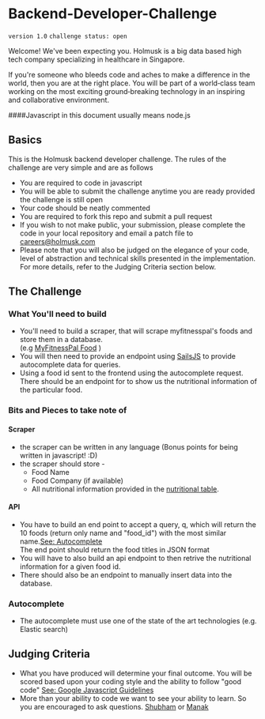 # Backend-Developer-Challenge

`version 1.0`
`challenge status: open`

Welcome! We've been expecting you. Holmusk is a big data based high tech company specializing in healthcare in Singapore. 

If you're someone who bleeds code and aches to make a difference in the world, then you are at the right place. You will be part of a world‑class team working on the most exciting ground‑breaking technology in an inspiring and collaborative environment.

####Javascript in this document usually means node.js

## Basics

This is the Holmusk backend developer challenge. The rules of the challenge are very simple and are as follows

* You are required to code in javascript
* You will be able to submit the challenge anytime you are ready provided the challenge is still open
* Your code should be neatly commented
* You are required to fork this repo and submit a pull request
* If you wish to not make public, your submission, please complete the code in your local repository and email a patch file to careers@holmusk.com
* Please note that you will also be judged on the elegance of your code, level of abstraction and technical skills presented in the implementation. For more details, refer to the Judging Criteria section below.

## The Challenge 

### What You'll need to build
* You'll need to build a scraper, that will scrape myfitnesspal's foods and store them in a database.   
(e.g [MyFitnessPal Food](http://www.myfitnesspal.com/food/calories/179990009) )
* You will then need to provide an endpoint using [SailsJS](http://sailsjs.com) to provide autocomplete data for queries. 
* Using a food id sent to the frontend using the autocomplete request. There should be an endpoint for to show us the nutritional information of the particular food.
 

### Bits and Pieces to take note of

#### Scraper
* the scraper can be written in any language (Bonus points for being written in javascript! :D)  
* the scraper should store - 
	* Food Name
	* Food Company (if available)
	* All nutritional information provided in the [nutritional table](http://puu.sh/hExfZ/611b665ef4.png).

	
#### API
* You have to build an end point to accept a query, q, which will return the 10 foods (return only name and "food_id") with the most similar name.[See: Autocomplete](http://en.wikipedia.org/wiki/Autocomplete)  
The end point should return the food titles in JSON format
* You will have to also build an api endpoint to then retrive the nutritional information for a given food id.
* There should also be an endpoint to manually insert data into the database.

### Autocomplete
* The autocomplete must use one of the state of the art technologies (e.g. Elastic search)

## Judging Criteria 
* What you have produced will determine your final outcome. You will be scored based upon your coding style and the ability to follow "good code" [See: Google Javascript Guidelines](https://google-styleguide.googlecode.com/svn/trunk/javascriptguide.xml)
* More than your ability to code we want to see your ability to learn. So you are encouraged to ask questions. [Shubham](mailto:shubham.goyal@holmusk.com) or [Manak](mailto:manak.kapoor@holmusk.com)
